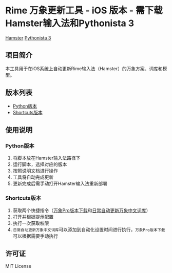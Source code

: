 # Rime 万象更新工具 - iOS 版本 - 需下载Hamster输入法和Pythonista 3
[Hamster](https://apps.apple.com/us/app/%E4%BB%93%E8%BE%93%E5%85%A5%E6%B3%95/id6446617683)
[Pythonista 3](https://apps.apple.com/us/app/pythonista-3/id1085978097)

## 项目简介

本工具用于在iOS系统上自动更新Rime输入法（Hamster）的万象方案、词库和模型。

## 版本列表

- [Python版本](../Win-Mac-iOS融合版(Python)/README.md)
- [Shortcuts版本](./Shortcuts/README.md)

## 使用说明

### Python版本

1. 将脚本放在Hamster输入法路径下
2. 运行脚本，选择对应的版本
3. 按照说明文档进行操作
4. 工具将自动完成更新
5. 更新完成后需手动打开Hamster输入法重新部署

### Shortcuts版本
1. 获取两个快捷指令（[万象Pro版本下载](https://www.icloud.com/shortcuts/8ee215300f234979b55b3b04ad66c1b7)和[日常自动更新万象中文词库](https://www.icloud.com/shortcuts/074c63d170514348835a82b3b72c4bf0)）
2. 打开并根据提示配置
3. 执行一次获取权限
4. `日常自动更新万象中文词库`可以添加到自动化设置时间进行执行，`万象Pro版本下载`可以根据需要手动执行

## 许可证

MIT License
